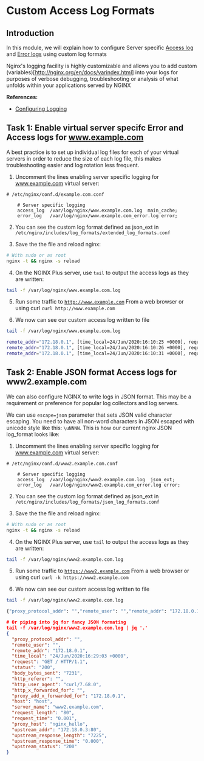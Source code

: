 #  Custom Access Log Formats

## Introduction

In this module, we will explain how to configure Server specific 
[Access log](http://nginx.org/en/docs/http/ngx_http_log_module.html#access_log) and [Error logs](http://nginx.org/en/docs/ngx_core_module.html#error_log) using custom log formats

Nginx's logging facility is highly customizable and allows you to add custom  (variables)[http://nginx.org/en/docs/varindex.html] 
into your logs for purposes of verbose debugging, troubleshooting or analysis of what unfolds within your applications served by NGINX

**References:** 
 * [Configuring Logging](https://docs.nginx.com/nginx/admin-guide/monitoring/logging)

## Task 1: Enable virtual server specifc Error and Access logs for www.example.com

A best practice is to set up individual log files for each of your virtual servers in order to reduce the size of each 
log file, this makes troubleshooting easier and log rotation less frequent.

1. Uncomment the lines enabling server specific logging for www.example.com virtual server:

```nginx
# /etc/nginx/conf.d/example.com.conf 

    # Server specific logging
    access_log  /var/log/nginx/www.example.com.log  main_cache; 
    error_log   /var/log/nginx/www.example.com_error.log error; 
```

2. You can see the custom log format defined as json_ext in `/etc/nginx/includes/log_formats/extended_log_formats.conf`

3. Save the the file and reload nginx:

```bash
# With sudo or as root
nginx -t && nginx -s reload
```

4. On the NGINX Plus server, use `tail` to output the access logs as they are written:

```bash
tail -f /var/log/nginx/www.example.com.log
```

5. Run some traffic to [`http://www.example.com`](http://www.example.com) From a web browser or using curl 
   `curl http://www.example.com`

6. We now can see our custom access log written to file

```bash
tail -f /var/log/nginx/www.example.com.log

remote_addr="172.18.0.1", [time_local=24/Jun/2020:16:10:25 +0000], request="GET / HTTP/1.1", status="200", http_referer="-", body_bytes_sent="7231", gzip_ratio="-", http_user_agent="Mozilla/5.0 (X11; Linux x86_64) AppleWebKit/537.36 (KHTML, like Gecko) Chrome/83.0.4103.97 Safari/537.36 OPR/69.0.3686.36", http_x_forwarded_for="-", Host="www.example.com", sn="www.example.com", request_time=0.001, request_length="455", upstream_address="172.18.0.3:80", upstream_status="200", upstream_connect_time="0.000", upstream_header_time="0.000", upstream_response_time="0.000", upstream_response_length="7225", upstream_cache_status="-", http_range="-", slice_range="-" 
remote_addr="172.18.0.1", [time_local=24/Jun/2020:16:10:26 +0000], request="GET / HTTP/1.1", status="200", http_referer="-", body_bytes_sent="7231", gzip_ratio="-", http_user_agent="Mozilla/5.0 (X11; Linux x86_64) AppleWebKit/537.36 (KHTML, like Gecko) Chrome/83.0.4103.97 Safari/537.36 OPR/69.0.3686.36", http_x_forwarded_for="-", Host="www.example.com", sn="www.example.com", request_time=0.000, request_length="455", upstream_address="172.18.0.4:80", upstream_status="200", upstream_connect_time="0.000", upstream_header_time="0.000", upstream_response_time="0.000", upstream_response_length="7225", upstream_cache_status="-", http_range="-", slice_range="-" 
remote_addr="172.18.0.1", [time_local=24/Jun/2020:16:10:31 +0000], request="GET / HTTP/1.1", status="200", http_referer="-", body_bytes_sent="7232", gzip_ratio="-", http_user_agent="Mozilla/5.0 (X11; Linux x86_64) AppleWebKit/537.36 (KHTML, like Gecko) Chrome/83.0.4103.97 Safari/537.36 OPR/69.0.3686.36", http_x_forwarded_for="-", Host="www.example.com", sn="www.example.com", request_time=0.001, request_length="455", upstream_address="172.18.0.2:80", upstream_status="200", upstream_connect_time="0.000", upstream_header_time="0.000", upstream_response_time="0.000", upstream_response_length="7225", upstream_cache_status="-", http_range="-", slice_range="-
```

## Task 2: Enable JSON format Access logs for www2.example.com

We can also configure NGINX to write logs in JSON format. This may be a requirement or preference for popular log 
collectors and log servers.

We can use `escape=json` parameter that sets JSON valid character escaping. You need to have all non-word characters in 
JSON escaped with unicode style like this: `\uNNNN`. This is how our current nginx JSON log_format looks like:


1. Uncomment the lines enabling server specific logging for www.example.com virtual server:

```nginx
# /etc/nginx/conf.d/www2.example.com.conf 

    # Server specific logging
    access_log  /var/log/nginx/www2.example.com.log  json_ext; 
    error_log   /var/log/nginx/www2.example.com_error.log error; 
```

2. You can see the custom log format defined as json_ext in `/etc/nginx/includes/log_formats/json_log_formats.conf`

3. Save the the file and reload nginx:

```bash
# With sudo or as root
nginx -t && nginx -s reload
```

4. On the NGINX Plus server, use `tail` to output the access logs as they are written:

```bash
tail -f /var/log/nginx/www2.example.com.log
```

5. Run some traffic to [`https://www2.example.com`](https://www2.example.com) From a web browser or using curl 
   `curl -k https://www2.example.com`

6. We now can see our custom access log written to file

```bash
tail -f /var/log/nginx/www2.example.com.log

{"proxy_protocol_addr": "","remote_user": "","remote_addr": "172.18.0.1","time_local": "24/Jun/2020:16:25:49 +0000","request" : "GET / HTTP/1.1","status": "200","body_bytes_sent": "7231","http_referer": "","http_user_agent": "curl/7.68.0","http_x_forwarded_for": "","proxy_add_x_forwarded_for": "172.18.0.1","host": "host","server_name": "www2.example.com","request_length" : "80","request_time" : "0.000","proxy_host": "nginx_hello","upstream_addr": "172.18.0.3:80","upstream_response_length": "7225","upstream_response_time": "0.004","upstream_status": "200"}
```

```json
# Or piping into jq for fancy JSON formating 
tail -f /var/log/nginx/www2.example.com.log | jq '.'
{
  "proxy_protocol_addr": "",
  "remote_user": "",
  "remote_addr": "172.18.0.1",
  "time_local": "24/Jun/2020:16:29:03 +0000",
  "request": "GET / HTTP/1.1",
  "status": "200",
  "body_bytes_sent": "7231",
  "http_referer": "",
  "http_user_agent": "curl/7.68.0",
  "http_x_forwarded_for": "",
  "proxy_add_x_forwarded_for": "172.18.0.1",
  "host": "host",
  "server_name": "www2.example.com",
  "request_length": "80",
  "request_time": "0.001",
  "proxy_host": "nginx_hello",
  "upstream_addr": "172.18.0.3:80",
  "upstream_response_length": "7225",
  "upstream_response_time": "0.000",
  "upstream_status": "200"
}
```
